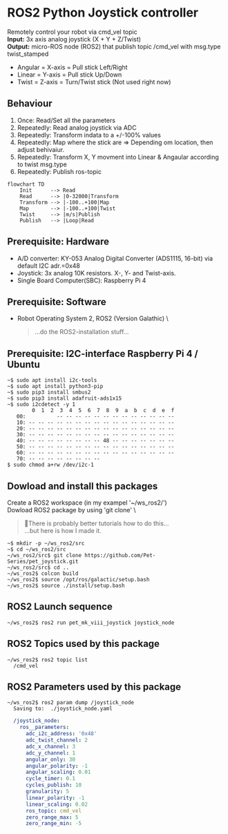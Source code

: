 # ROS2 Python Joystick controller

Remotely control your robot via cmd_vel topic \
**Input:** 3x axis analog joystick (X + Y + Z/Twist) \
**Output:** micro-ROS node (ROS2) that publish topic /cmd_vel with msg.type twist_stamped
* Angular = X-axis = Pull stick Left/Right
* Linear  = Y-axis = Pull stick Up/Down
* Twist   = Z-axis = Turn/Twist stick  (Not used right now)

## Behaviour
1. Once: Read/Set all the parameters
1. Repeatedly: Read analog joystick via ADC
1. Repeatedly: Transform indata to a +/-100% values
1. Repeatedly: Map where the stick are => Depending om location, then adjust behivaiur.
1. Repeatedly: Transform X, Y movment into Linear & Angaular according to twist msg.type
1. Repeatedly: Publish ros-topic

```mermaid
flowchart TD
    Init      --> Read
    Read      --> |0-32000|Transform
    Transform --> |-100..+100|Map
    Map       --> |-100..+100|Twist
    Twist     --> |m/s|Publish
    Publish   --> |Loop|Read
```

## Prerequisite: Hardware
* A/D converter: KY-053 Analog Digital Converter (ADS1115, 16-bit) via default I2C adr.=0x48
* Joystick: 3x analog 10K resistors. X-, Y- and Twist-axis.
* Single Board Computer(SBC): Raspberry Pi 4

## Prerequisite: Software
* Robot Operating System 2, ROS2 (Version Galathic) \
  >...do the ROS2-installation stuff...

## Prerequisite: I2C-interface Raspberry Pi 4 / Ubuntu
```Shell
~$ sudo apt install i2c-tools
~$ sudo apt install python3-pip
~$ sudo pip3 install smbus2
~$ sudo pip3 install adafruit-ads1x15
~$ sudo i2cdetect -y 1
        0  1  2  3  4  5  6  7  8  9  a  b  c  d  e  f
   00:          -- -- -- -- -- -- -- -- -- -- -- -- -- 
   10: -- -- -- -- -- -- -- -- -- -- -- -- -- -- -- -- 
   20: -- -- -- -- -- -- -- -- -- -- -- -- -- -- -- -- 
   30: -- -- -- -- -- -- -- -- -- -- -- -- -- -- -- -- 
   40: -- -- -- -- -- -- -- -- 48 -- -- -- -- -- -- -- 
   50: -- -- -- -- -- -- -- -- -- -- -- -- -- -- -- -- 
   60: -- -- -- -- -- -- -- -- -- -- -- -- -- -- -- -- 
   70: -- -- -- -- -- -- -- --    
$ sudo chmod a+rw /dev/i2c-1
```

## Dowload and install this packages
Create a ROS2 workspace (in my exampel '~/ws_ros2/') \
Dowload ROS2 package by using 'git clone' \
> 🤔There is probably better tutorials how to do this...\
> ...but here is how I made it.
```Shell
~$ mkdir -p ~/ws_ros2/src
~$ cd ~/ws_ros2/src
~/ws_ros2/src$ git clone https://github.com/Pet-Series/pet_joystick.git
~/ws_ros2/src$ cd ..
~/ws_ros2$ colcon build
~/ws_ros2$ source /opt/ros/galactic/setup.bash
~/ws_ros2$ source ./install/setup.bash
```
## ROS2 Launch sequence
```Shell
~/ws_ros2$ ros2 run pet_mk_viii_joystick joystick_node 
```

## ROS2 Topics used by this package
```Shell
~/ws_ros2$ ros2 topic list
  /cmd_vel
```  

## ROS2 Parameters used by this package
```Shell
~/ws_ros2$ ros2 param dump /joystick_node
  Saving to:  ./joystick_node.yaml
```
```YAML
  /joystick_node:
    ros__parameters:
      adc_i2c_address: '0x48'
      adc_twist_channel: 2
      adc_x_channel: 3
      adc_y_channel: 1
      angular_only: 30
      angular_polarity: -1
      angular_scaling: 0.01
      cycle_timer: 0.1
      cycles_publish: 10
      granularity: 5
      linear_polarity: -1
      linear_scaling: 0.02
      ros_topic: cmd_vel
      zero_range_max: 5
      zero_range_min: -5
```